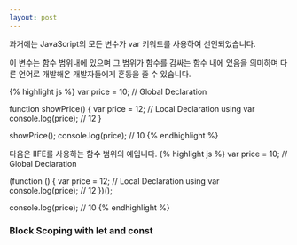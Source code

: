 ```yaml
---
layout: post
---
```


<!-- ### Variable Declarations: let, const, and Block Scoping -->

<!-- In the past, all variables in JavaScript were declared using the keyword var. -->
과거에는 JavaScript의 모든 변수가 var 키워드를 사용하여 선언되었습니다.

<!-- These variables were function scoped, meaning their scope was within the function enclosing them, and this could sometimes be confusing to developers coming from other languages. -->

이 변수는 함수 범위내에 있으며 그 범위가 함수를 감싸는 함수 내에 있음을 의미하며 다른 언어로 개발해온 개발자들에게 혼동을 줄 수 있습니다.

{% highlight js %}
var price = 10; // Global Declaration

function showPrice() {
    var price = 12; // Local Declaration using var
    console.log(price); // 12
}

showPrice();
console.log(price); // 10
{% endhighlight %}


<!-- Following is an example of function level scopes with IIFE: -->
다음은 IIFE를 사용하는 함수 범위의 예입니다.
{% highlight js %}
var price = 10; // Global Declaration

(function () {
    var price = 12; // Local Declaration using var
    console.log(price); // 12
})();

console.log(price); // 10
{% endhighlight %}

### Block Scoping with let and const

